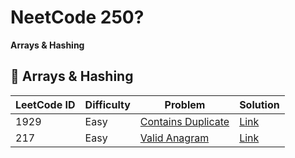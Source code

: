 # NeetCode 250?

**Arrays & Hashing**

## 🧮 Arrays & Hashing

| LeetCode ID | Difficulty | Problem | Solution |
|-------------|------------|---------|----------|
| 1929 | Easy | [Contains Duplicate](https://neetcode.io/problems/concatenation-of-array?list=neetcode250) | [Link](./Arrays%20&%20Hashing/01_ConcatenationOfArray.js) |
| 217 | Easy | [Valid Anagram](https://neetcode.io/problems/duplicate-integer?list=neetcode250) | [Link](./Arrays%20&%20Hashing/02_ContainsDuplicate.js) |


